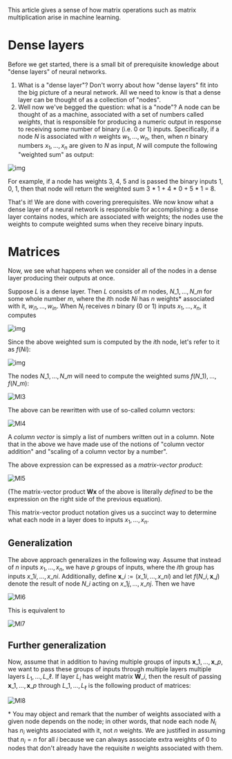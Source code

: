 This article gives a sense of how matrix operations such as matrix multiplication arise in machine learning.

# Dense layers

Before we get started, there is a small bit of prerequisite knowledge about "dense layers" of neural networks.

1. What is a "dense layer"? Don't worry about how "dense layers" fit into the big picture of a neural network. All we need to know is that a dense layer can be thought of as a collection of "nodes".
2. Well now we've begged the question: what is a "node"? A node can be thought of as a machine, associated with a set of numbers called *weights*, that is responsible for producing a numeric output in response to receiving some number of binary (i.e. 0 or 1) inputs. Specifically, if a node $N$ is associated with $n$ weights $w_1, ..., w_n$, then, when $n$ binary numbers $x_1, ..., x_n$ are given to $N$ as input, $N$ will compute the following "weighted sum" as output:

![img](https://latex2png.com/pngs/71f364fc7edf37d83c4b4e5a1168673c.png)

For example, if a node has weights 3, 4, 5 and is passed the binary inputs 1, 0, 1, then that node will return the weighted sum 3 * 1 + 4 * 0 + 5 * 1 = 8.

That's it! We are done with covering prerequisites. We now know what a dense layer of a neural network is responsible for accomplishing: a dense layer contains nodes, which are associated with weights; the nodes use the weights to compute weighted sums when they receive binary inputs.

# Matrices

Now, we see what happens when we consider all of the nodes in a dense layer producing their outputs at once.

Suppose $L$ is a dense layer. Then $L$ consists of $m$ nodes, $N\_1, ..., N\_m$ for some whole number *m*, where the *i*th node *Ni* has $n$ weights* associated with it, $w_{i1}, ..., w_{in}$. When $N_i$ receives $n$ binary ($0$ or $1$) inputs $x_1, ..., x_n$, it computes

![img](https://latex2png.com/pngs/b69e92419de209fcadb04f57d45f9d2e.png)

Since the above weighted sum is computed by the *i*th node, let's refer to it as *f*(*Ni*):

![img](https://latex2png.com/pngs/148d33d725dd2854b53ce9add88267fe.png)

The nodes $N\_1, ..., N\_m$ will need to compute the weighted sums $f(N\_1), ..., f(N\_m)$:

![Ml3](https://blogs.perficient.com/files/ML3-800x266.png)

 

The above can be rewritten with use of so-called column vectors:

 

![Ml4](https://blogs.perficient.com/files/ML4-800x175.png)

A *column vector* is simply a list of numbers written out in a column. Note that in the above we have made use of the notions of "column vector addition" and "scaling of a column vector by a number".

The above expression can be expressed as a *matrix-vector product*:

![Ml5](https://blogs.perficient.com/files/ML5-800x251.png)

(The matrix-vector product **Wx** of the above is literally *defined* to be the expression on the right side of the previous equation).

This matrix-vector product notation gives us a succinct way to determine what each node in a layer does to inputs $x_1, ..., x_n$.

## Generalization

The above approach generalizes in the following way. Assume that instead of $n$ inputs $x_1, ..., x_n$, we have *p* groups of inputs, where the *i*th group has inputs $x\_{1i}, ..., x\_{ni}$. Additionally, define $\mathbf{x}\_i := (x\_{1i}, ..., x\_{ni})$ and let $f(N\_i, \mathbf{x}\_j)$ denote the result of node $N\_i$ acting on $x\_{1j}, ..., x\_{nj}$. Then we have

![Ml6](https://blogs.perficient.com/files/ML62-290x300.png)

This is equivalent to

![Ml7](https://blogs.perficient.com/files/ML7-1024x131.png)

## Further generalization

Now, assume that in addition to having multiple groups of inputs $\mathbf{x}\_1, ..., \mathbf{x}\_p$, we want to pass these groups of inputs through multiple layers multiple layers $L_1, ..., L\_\ell$. If layer $L_i$ has weight matrix $\mathbf{W}\_i$, then the result of passing $\mathbf{x}\_1, ..., \mathbf{x}\_p$ through $L\_1, ..., L_\ell$ is the following product of matrices:

![Ml8](https://blogs.perficient.com/files/ML8-300x30.png)

\* You may object and remark that the number of weights associated with a given node depends on the node; in other words, that node each node $N_i$ has $n_i$ weights associated with it, not $n$ weights. We are justified in assuming that $n_i = n$ for all $i$ because we can always associate extra weights of 0 to nodes that don't already have the requisite $n$ weights associated with them.
